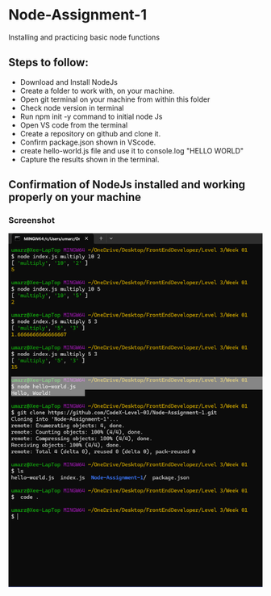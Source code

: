 # Node-Assignment-1
Installing and practicing basic node functions 

## Steps to follow:
- Download and Install NodeJs
- Create a folder to work with, on your machine.
- Open git terminal on your machine from within this folder
- Check node version in terminal
- Run npm init -y command to initial node Js
- Open VS code from the terminal
- Create a repository on github and clone it.
- Confirm package.json shown in VScode.
- create hello-world.js file and use it to console.log "HELLO WORLD"
- Capture the results shown in the terminal.

## Confirmation of NodeJs installed and working properly on your machine
### Screenshot
![alt text](image.png)



